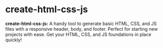 # create-html-css-js
**create-html-css-js:** A handy tool to generate basic HTML, CSS, and JS files with a responsive header, body, and footer. Perfect for starting new projects with ease. Get your HTML, CSS, and JS foundations in place quickly!
